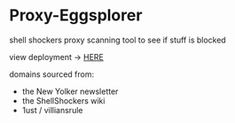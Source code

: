 # Proxy-Eggsplorer
shell shockers proxy scanning tool to see if stuff is blocked

view deployment -> [HERE](https://hydroflame522.github.io/Proxy-Eggsplorer/)

domains sourced from: 
- the New Yolker newsletter
- the ShellShockers wiki
- 1ust / villiansrule
